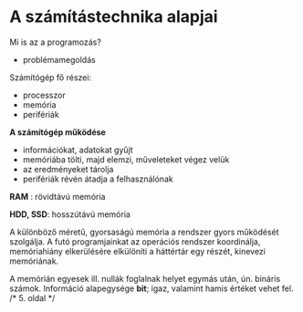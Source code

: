 # A számítástechnika alapjai

Mi is az a programozás? 
- problémamegoldás

Számítógép fő részei:
- processzor
- memória
- perifériák 

__A számítógép működése__

- információkat, adatokat gyűjt 
- memóriába tölti, majd elemzi, műveleteket végez velük
- az eredményeket tárolja
- perifériák révén átadja a felhasználónak

**RAM** : rövidtávú memória

**HDD, SSD**: hosszútávú memória

A különböző méretű, gyorsaságú memória a rendszer gyors működését szolgálja. A futó programjainkat az operációs rendszer koordinálja, memóriahiány elkerülésére elkülöníti a háttértár egy részét, kinevezi memóriának. 

A memórián egyesek ill. nullák foglalnak helyet egymás után, ún. bináris számok. Információ alapegysége **bit**; igaz, valamint hamis értéket vehet fel. 
/* 5. oldal */